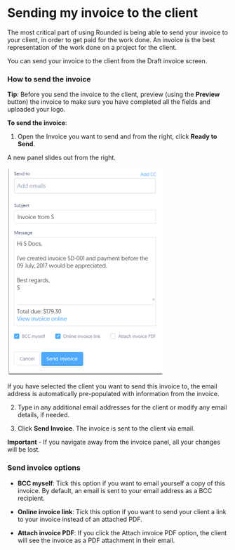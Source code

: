 # Sending my invoice to the client

The most critical part of using Rounded is being able to send your invoice to your client, in order to get paid for the work done. An invoice is the best representation of the work done on a project for the client.

You can send your invoice to the client from the Draft invoice screen.

### How to send the invoice

**Tip**: Before you send the invoice to the client, preview (using the **Preview** button) the invoice to make sure you have completed all the fields and uploaded your logo.

**To send the invoice**:

1) Open the Invoice you want to send and from the right, click **Ready to Send**.

A new panel slides out from the right. 

![](/assets/ReadyToSend.png)

If you have selected the client you want to send this invoice to, the email address is automatically pre-populated with information from the invoice.

2) Type in any additional email addresses for the client or modify any email details, if needed. 

3) Click **Send Invoice**.
The invoice is sent to the client via email. 

**Important** - If you navigate away from the invoice panel, all your changes will be lost.  

### Send invoice options

* **BCC myself**: Tick this option if you want to email yourself a copy of this invoice. By default, an email is sent to your email address as a BCC recipient. 

* **Online invoice link**: Tick this option if you want to send your client a link to your invoice instead of an attached PDF.

* **Attach invoice PDF**: If you click the Attach invoice PDF option, the client will see the invoice as a PDF attachment in their email.
